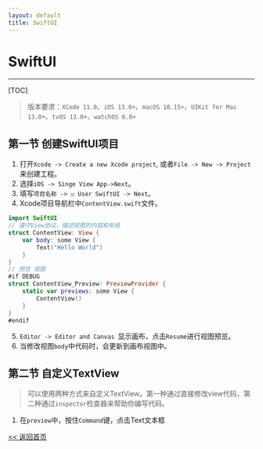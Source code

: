 ```yaml
---
layout: default
title: SwiftUI
---
```


# SwiftUI
-------
[TOC]

> 版本要求：`XCode 11.0`、`iOS 13.0+`、`macOS 10.15+`、`UIKit for Mac 13.0+`、`tvOS 13.0+`、`watchOS 6.0+`

## 第一节 创建SwiftUI项目
1. 打开`Xcode -> Create a new Xcode project`, 或者`File -> New -> Project`来创建工程。
2. 选择`iOS -> Singe View App->Next`。
3. 填写`项目名称 -> ☑️ User SwiftUI -> Next`。
4. Xcode项目导航栏中`ContentView.swift`文件。
```swift
import SwiftUI
// 遵守View协议，描述视图的内容和布局
struct ContentView: View {
    var body: some View {
        Text("Hello World")
    }
}
// 预览 视图
#if DEBUG
struct ContentView_Preview: PreviewProvider {
    static var previews: some View {
        ContentView()
    }
}
#endif
```
5. `Editor -> Editor and Canvas `显示画布，点击`Resume`进行视图预览。
6. 当修改视图`body`中代码时，会更新到画布视图中。

## 第二节 自定义TextView
> 可以使用两种方式来自定义TextView。第一种通过直接修改view代码，第二种通过`inspector`检查器来帮助你编写代码。
1. 在`preview`中，按住`Command`键，点击Text文本框
























[<< 返回首页](../)